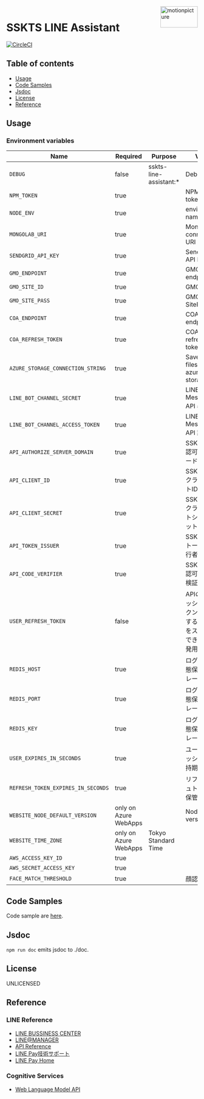 <img src="https://motionpicture.jp/images/common/logo_01.svg" alt="motionpicture" title="motionpicture" align="right" height="56" width="98"/>

# SSKTS LINE Assistant

[![CircleCI](https://circleci.com/gh/motionpicture/sskts-line-assistant.svg?style=svg&circle-token=0c65818a49ef1322b853fbc7541c929a2800d0e9)](https://circleci.com/gh/motionpicture/sskts-line-assistant)

## Table of contents

* [Usage](#usage)
* [Code Samples](#code-samples)
* [Jsdoc](#jsdoc)
* [License](#license)
* [Reference](#reference)

## Usage

### Environment variables

| Name                               | Required              | Purpose                | Value                                 |
|------------------------------------|-----------------------|------------------------|---------------------------------------|
| `DEBUG`                            | false                 | sskts-line-assistant:* | Debug                                 |
| `NPM_TOKEN`                        | true                  |                        | NPM auth token                        |
| `NODE_ENV`                         | true                  |                        | environment name                      |
| `MONGOLAB_URI`                     | true                  |                        | MongoDB connection URI                |
| `SENDGRID_API_KEY`                 | true                  |                        | SendGrid API Key                      |
| `GMO_ENDPOINT`                     | true                  |                        | GMO API endpoint                      |
| `GMO_SITE_ID`                      | true                  |                        | GMO SiteID                            |
| `GMO_SITE_PASS`                    | true                  |                        | GMO SitePass                          |
| `COA_ENDPOINT`                     | true                  |                        | COA API endpoint                      |
| `COA_REFRESH_TOKEN`                | true                  |                        | COA API refresh token                 |
| `AZURE_STORAGE_CONNECTION_STRING`  | true                  |                        | Save CSV files on azure storage       |
| `LINE_BOT_CHANNEL_SECRET`          | true                  |                        | LINE Messaging API 署名検証               |
| `LINE_BOT_CHANNEL_ACCESS_TOKEN`    | true                  |                        | LINE Messaging API 認証                 |
| `API_AUTHORIZE_SERVER_DOMAIN`      | true                  |                        | SSKTS API 認可サーバードメイン                  |
| `API_CLIENT_ID`                    | true                  |                        | SSKTS APIクライアントID                     |
| `API_CLIENT_SECRET`                | true                  |                        | SSKTS APIクライアントシークレット                 |
| `API_TOKEN_ISSUER`                 | true                  |                        | SSKTS APIトークン発行者                      |
| `API_CODE_VERIFIER`                | true                  |                        | SSKTS API認可コード検証鍵                     |
| `USER_REFRESH_TOKEN`               | false                 |                        | APIのリフレッシュトークン(セットすると認証をスキップできる、開発用途) |
| `REDIS_HOST`                       | true                  |                        | ログイン状態保持ストレージ                         |
| `REDIS_PORT`                       | true                  |                        | ログイン状態保持ストレージ                         |
| `REDIS_KEY`                        | true                  |                        | ログイン状態保持ストレージ                         |
| `USER_EXPIRES_IN_SECONDS`          | true                  |                        | ユーザーセッション保持期間                         |
| `REFRESH_TOKEN_EXPIRES_IN_SECONDS` | true                  |                        | リフレッシュトークン保管期間                        |
| `WEBSITE_NODE_DEFAULT_VERSION`     | only on Azure WebApps |                        | Node.js version                       |
| `WEBSITE_TIME_ZONE`                | only on Azure WebApps | Tokyo Standard Time    |                                       |
| `AWS_ACCESS_KEY_ID`                | true                  |                        |                                       |
| `AWS_SECRET_ACCESS_KEY`            | true                  |                        |                                       |
| `FACE_MATCH_THRESHOLD`             | true                  |                        | 顔認証閾値                                 |

## Code Samples

Code sample are [here](https://github.com/motionpicture/sskts-line-assistant/tree/master/example).

## Jsdoc

`npm run doc` emits jsdoc to ./doc.

## License

UNLICENSED

## Reference

### LINE Reference

* [LINE BUSSINESS CENTER](https://business.line.me/ja/)
* [LINE@MANAGER](https://admin-official.line.me/)
* [API Reference](https://devdocs.line.me/ja/)
* [LINE Pay技術サポート](https://pay.line.me/jp/developers/documentation/download/tech?locale=ja_JP)
* [LINE Pay Home](https://pay.line.me/jp/)

### Cognitive Services

* [Web Language Model API](https://westus.dev.cognitive.microsoft.com/docs/services/55de9ca4e597ed1fd4e2f104/operations/55de9ca4e597ed19b0de8a51)
